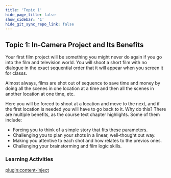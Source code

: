 ```yaml
---
title: 'Topic 1'
hide_page_title: false
show_sidebar: '1'
hide_git_sync_repo_link: false
---
```


## Topic 1: In-Camera Project and Its Benefits

Your first film project will be something you might never do again if you go into the film and television world. You will shoot a short film with no dialogue in the exact sequential order that it will appear when you screen it for classs.

Almost always, films are shot out of sequence to save time and money by doing all the scenes in one location at a time and then all the scenes in another location at one time, etc.

Here you will be forced to shoot at a location and move to the next, and if the first location is needed you will have to go back to it. Why do this? There are multiple benefits, as the course text chapter highlights. Some of them include:

  - Forcing you to think of a simple story that fits these parameters.
  - Challenging you to plan your shots in a linear, well-thought out way.
  - Making you attentive to each shot and how relates to the previos ones.
  - Challenging your brainstorming and film logic skills.

### Learning Activities
[plugin:content-inject](../_6-1)
